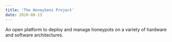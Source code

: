 ```yaml
---
title: 'The HoneySens Project'
date: 2020-08-13
---
```


An open platform to deploy and manage honeypots on a variety of hardware and software architectures.
